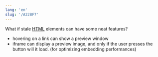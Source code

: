 ```yaml
---
lang: 'en'
slug: '/A22BF7'
---
```


What if stale [HTML](./../.././docs/pages/HTML.md) elements can have some neat features?

- hovering on a link can show a preview window
- iframe can display a preview image, and only if the user presses the button will it load. (for optimizing embedding performances)

<head>
  <html lang="en-US"/>
</head>
